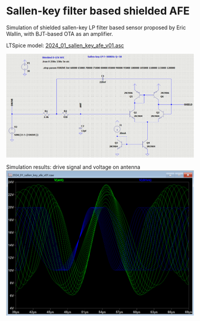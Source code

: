 Sallen-key filter based shielded AFE
====================================

Simulation of shielded sallen-key LP filter based sensor proposed by Eric Wallin, with BJT-based OTA as an amplifier.

LTSpice model: [2024_01_sallen_key_afe_v01.asc](2024_01_sallen_key_afe_v01.asc)

![Spice model](images/2024_01_sallen_key_afe_v01_ltspice_model.png)

Simulation results: drive signal and voltage on antenna
![drive and antenna signals](images/2024_01_sallen_key_afe_v01_simulation_results.png)
